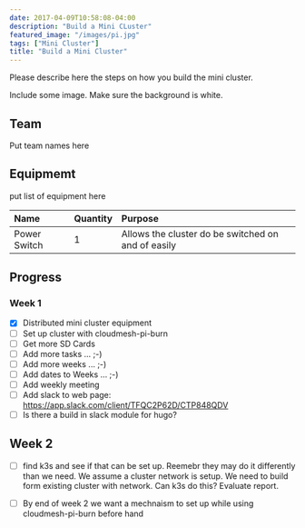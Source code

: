 ```yaml
---
date: 2017-04-09T10:58:08-04:00
description: "Build a Mini CLuster"
featured_image: "/images/pi.jpg"
tags: ["Mini Cluster"]
title: "Build a Mini Cluster"
---
```


Please describe here the steps on how you build the mini cluster.

Include some image. Make sure the background is white.

## Team

Put team names here

## Equipmemt

put list of equipment here

| Name | Quantity | Purpose |
| :--- | :--- | :--- |
| Power Switch | 1 | Allows the cluster do be switched on and of easily |

## Progress

### Week 1

- [x] Distributed mini cluster equipment
- [ ] Set up cluster with cloudmesh-pi-burn
- [ ] Get more SD Cards
- [ ] Add more tasks ... ;-)
- [ ] Add more weeks ... ;-)
- [ ] Add dates to Weeks ... ;-)
- [ ] Add weekly meeting
- [ ] Add slack to web page: <https://app.slack.com/client/TFQC2P62D/CTP848QDV>
- [ ] Is there a build in slack module for hugo?

## Week 2

- [ ] find k3s and see if that can be set up. Reemebr they may do it
  differently than we need. We assume a cluster network is setup. We
  need to build form existing cluster with network. Can k3s do this?
  Evaluate report.
- [ ] By end of week 2 we want a mechnaism to set up while using
  cloudmesh-pi-burn before hand

